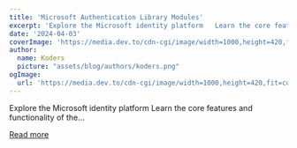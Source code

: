 ```yaml
---
title: 'Microsoft Authentication Library Modules'
excerpt: 'Explore the Microsoft identity platform   Learn the core features and functionality of the...'
date: '2024-04-03'
coverImage: 'https://media.dev.to/cdn-cgi/image/width=1000,height=420,fit=cover,gravity=auto,format=auto/https%3A%2F%2Fdev-to-uploads.s3.amazonaws.com%2Fuploads%2Farticles%2F0b504cj68vx0j05kcfvx.png'
author:
  name: Koders
  picture: "assets/blog/authors/koders.png"
ogImage:
  url: 'https://media.dev.to/cdn-cgi/image/width=1000,height=420,fit=cover,gravity=auto,format=auto/https%3A%2F%2Fdev-to-uploads.s3.amazonaws.com%2Fuploads%2Farticles%2F0b504cj68vx0j05kcfvx.png'
---
```


Explore the Microsoft identity platform   Learn the core features and functionality of the...

[Read more](https://dev.to/ananya748/microsoft-authentication-library-modules-1hep)
